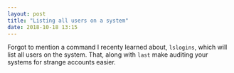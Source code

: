 ```yaml
---
layout: post
title: "Listing all users on a system"
date: 2018-10-18 13:15
---
```


Forgot to mention a command I recenty learned about, <code>lslogins</code>, which will list all users on the system. That, along with <code>last</code> make auditing your systems for strange accounts easier.
